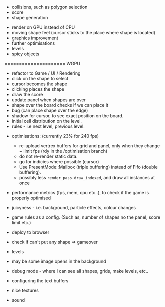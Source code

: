 + collisions, such as polygon selection
+ score
+ shape generation
- render on GPU instead of CPU
- moving shape feel (cursor sticks to the place where shape is located)
- graphics improvement
- further optimisations
- levels
- spicy objects




===================== WGPU
+ refactor to Game / UI / Rendering
+ click on the shape to select
+ cursor becomes the shape
+ clicking places the shape
+ draw the score
+ update panel when shapes are over
+ shape over the board checks if we can place it
+ bug (can place shape over the edge)
+ shadow for cursor, to see exact position on the board.
+ initial cell distribution on the level.
+ rules - i.e next level, previous level.


- optimisations: (currently 23% for 240 fps)
  + re-upload vertrex buffers for grid and panel, only when they change
  ~ limit fps (rdy in the /optimisation branch)
  - do not re-render static data.
  - go for indicies where possible (cursor)
  - Use PresentMode::Mailbox (triple buffering) instead of Fifo (double buffering).
  - possibly less `render_pass.draw_indexed`, and draw all instances at once

- performance metrics (fps, mem, cpu etc..), to check if the game is properly optimised
- juicyness - i.e. background, particle effects, colour changes
- game rules as a config. (Such as, number of shapes no the panel, score limit etc.)
- deploy to browser
- check if can't put any shape => gameover

- levels
- may be some image opens in the background
- debug mode - where I can see all shapes, grids, make levels, etc..
- configuring the text buffers
- nice textures
- sound


